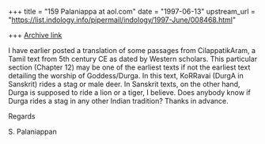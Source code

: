 +++
title = "159 Palaniappa at aol.com"
date = "1997-06-13"
upstream_url = "https://list.indology.info/pipermail/indology/1997-June/008468.html"

+++
[Archive link](https://list.indology.info/pipermail/indology/1997-June/008468.html)

I have earlier posted a translation of some passages from CilappatikAram, a
Tamil text from 5th century CE as dated by Western scholars. This particular
section (Chapter 12) may be one of the earliest texts if not the earliest
text detailing the worship of Goddess/Durga.  In this text, KoRRavai (DurgA
in Sanskrit) rides a stag or male deer. In Sanskrit texts, on the other hand,
Durga is supposed to ride a lion or a tiger, I believe. Does anybody know if
Durga rides a stag in any other Indian tradition? Thanks in advance.

Regards

S. Palaniappan




